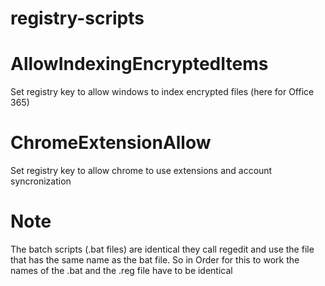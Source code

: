 # registry-scripts

# AllowIndexingEncryptedItems
Set registry key to allow windows to index encrypted files (here for Office 365)

# ChromeExtensionAllow
Set registry key to allow chrome to use extensions and account syncronization

# Note
The batch scripts (.bat files) are identical they call regedit and use the file that has the same name as the bat file.
So in Order for this to work the names of the .bat and the .reg file have to be identical

